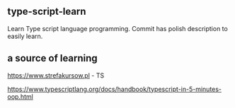 ## type-script-learn

Learn Type script language programming. Commit has polish description to easily learn. 

## a source of learning

https://www.strefakursow.pl - TS

https://www.typescriptlang.org/docs/handbook/typescript-in-5-minutes-oop.html
